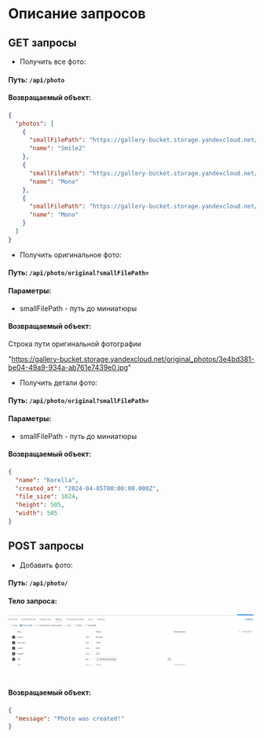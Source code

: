 # Описание запросов

## GET запросы

* Получить все фото:
#### Путь: `````/api/photo`````
#### Возвращаемый объект:
```json
{
  "photos": [
    {
      "smallFilePath": "https://gallery-bucket.storage.yandexcloud.net/img_376288.png",
      "name": "Smile2"
    },
    {
      "smallFilePath": "https://gallery-bucket.storage.yandexcloud.net/img_376288.png",
      "name": "Mono"
    },
    {
      "smallFilePath": "https://gallery-bucket.storage.yandexcloud.net/small_photos/ae1e5675-1359-4367-b100-864856c4c7ad.jpg",
      "name": "Mono"
    }
  ]
}
```

* Получить оригинальное фото: 
#### Путь: `````/api/photo/original?smallFilePath=`````
#### Параметры:
* smallFilePath - путь до миниатюры
#### Возвращаемый объект:
Строка пути оригинальной фотографии

"https://gallery-bucket.storage.yandexcloud.net/original_photos/3e4bd381-be04-49a9-934a-ab761e7439e0.jpg"

* Получить детали фото:
#### Путь: `````/api/photo/original?smallFilePath=`````
#### Параметры:
* smallFilePath - путь до миниатюры
#### Возвращаемый объект:
```json
{
  "name": "Korella",
  "created_at": "2024-04-05T00:00:00.000Z",
  "file_size": 1024,
  "height": 505,
  "width": 505
}
```

## POST запросы
* Добавить фото:
#### Путь: `````/api/photo/`````
#### Тело запроса:
![img.png](img.png)
#### Возвращаемый объект:
```json
{
  "message": "Photo was created!"
}
```
